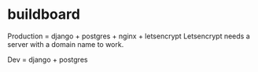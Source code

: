# buildboard

Production = django + postgres + nginx + letsencrypt
Letsencrypt needs a server with a domain name to work.

Dev = django + postgres


